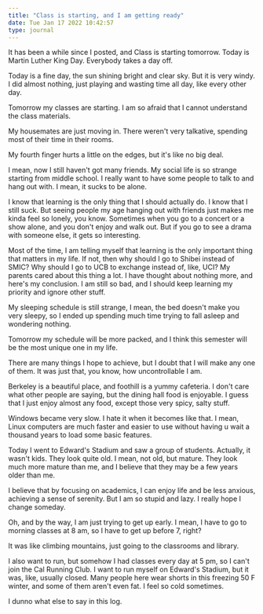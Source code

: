 ```yaml
---
title: "Class is starting, and I am getting ready"
date: Tue Jan 17 2022 10:42:57
type: journal
---
```

It has been a while since I posted, and Class is starting tomorrow.
Today is Martin Luther King Day. Everybody takes a day off.

Today is a fine day, the sun shining bright and clear sky. But it is
very windy. I did almost nothing, just playing and wasting time all day,
like every other day.

Tomorrow my classes are starting. I am so afraid that I cannot
understand the class materials.

My housemates are just moving in. There weren\'t very talkative,
spending most of their time in their rooms.

My fourth finger hurts a little on the edges, but it\'s like no big
deal.

I mean, now I still haven\'t got many friends. My social life is so
strange starting from middle school. I really want to have some people
to talk to and hang out with. I mean, it sucks to be alone.

I know that learning is the only thing that I should actually do. I know
that I still suck. But seeing people my age hanging out with friends
just makes me kinda feel so lonely, you know. Sometimes when you go to a
concert or a show alone, and you don\'t enjoy and walk out. But if you
go to see a drama with someone else, it gets so interesting.

Most of the time, I am telling myself that learning is the only
important thing that matters in my life. If not, then why should I go to
Shibei instead of SMIC? Why should I go to UCB to exchange instead of,
like, UCI? My parents cared about this thing a lot. I have thought about
nothing more, and here\'s my conclusion. I am still so bad, and I should
keep learning my priority and ignore other stuff.

My sleeping schedule is still strange, I mean, the bed doesn\'t make you
very sleepy, so I ended up spending much time trying to fall asleep and
wondering nothing.

Tomorrow my schedule will be more packed, and I think this semester will
be the most unique one in my life.

There are many things I hope to achieve, but I doubt that I will make
any one of them. It was just that, you know, how uncontrollable I am.

Berkeley is a beautiful place, and foothill is a yummy cafeteria. I
don\'t care what other people are saying, but the dining hall food is
enjoyable. I guess that I just enjoy almost any food, except those very
spicy, salty stuff.

Windows became very slow. I hate it when it becomes like that. I mean,
Linux computers are much faster and easier to use without having u wait
a thousand years to load some basic features.

Today I went to Edward\'s Stadium and saw a group of students. Actually,
it wasn\'t kids. They look quite old. I mean, not old, but mature. They
look much more mature than me, and I believe that they may be a few
years older than me.

I believe that by focusing on academics, I can enjoy life and be less
anxious, achieving a sense of serenity. But I am so stupid and lazy. I
really hope I change someday.

Oh, and by the way, I am just trying to get up early. I mean, I have to
go to morning classes at 8 am, so I have to get up before 7, right?

It was like climbing mountains, just going to the classrooms and
library.

I also want to run, but somehow I had classes every day at 5 pm, so I
can\'t join the Cal Running Club. I want to run myself on Edward\'s
Stadium, but it was, like, usually closed. Many people here wear shorts
in this freezing 50 F winter, and some of them aren\'t even fat. I feel
so cold sometimes.

I dunno what else to say in this log.
